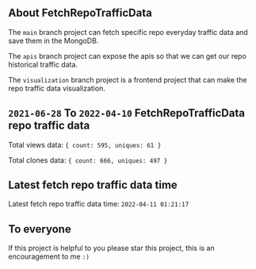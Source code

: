## About FetchRepoTrafficData

The `main` branch project can fetch specific repo everyday traffic data and save them in the MongoDB.

The `apis` branch project can expose the apis so that we can get our repo historical traffic data.

The `visualization` branch project is a frontend project that can make the repo traffic data visualization.

## `2021-06-28` To `2022-04-10` FetchRepoTrafficData repo traffic data

Total views data: `{ count: 595, uniques: 61 }`

Total clones data: `{ count: 666, uniques: 497 }`

## Latest fetch repo traffic data time

Latest fetch repo traffic data time: `2022-04-11 01:21:17`

## To everyone

If this project is helpful to you please star this project, this is an encouragement to me `:)`



